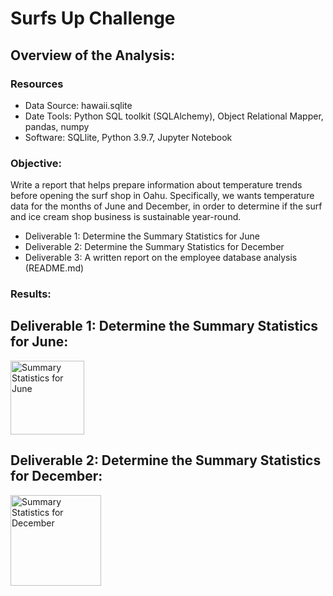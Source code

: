 # Surfs Up Challenge

## Overview of the Analysis:

### Resources
- Data Source: hawaii.sqlite
- Date Tools: Python SQL toolkit (SQLAlchemy), Object Relational Mapper, pandas, numpy
- Software: SQLlite, Python 3.9.7, Jupyter Notebook

### Objective: 

Write a report that helps prepare information about temperature trends before opening the surf shop in Oahu. Specifically, we wants temperature data for the months of June and December, in order to determine if the surf and ice cream shop business is sustainable year-round.

- Deliverable 1: Determine the Summary Statistics for June
- Deliverable 2: Determine the Summary Statistics for December
- Deliverable 3: A written report on the employee database analysis (README.md)

### Results: 

## Deliverable 1: Determine the Summary Statistics for June:

<img width="118" alt="Summary Statistics for June" src="https://user-images.githubusercontent.com/93845867/155865994-674e656c-8332-48c1-9ea0-db94d1f70ec8.png">

## Deliverable 2: Determine the Summary Statistics for December: 

<img width="145" alt="Summary Statistics for December" src="https://user-images.githubusercontent.com/93845867/155866000-79c59dd8-b3a3-4898-98be-221b5d465b57.png">




